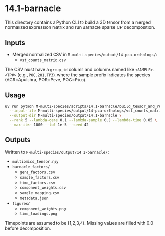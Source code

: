 # 14.1-barnacle

This directory contains a Python CLI to build a 3D tensor from a merged normalized expression matrix and run Barnacle sparse CP decomposition.

## Inputs

- Merged normalized CSV in `M-multi-species/output/14-pca-orthologs/`:
  - `vst_counts_matrix.csv`

The CSV must have a `group_id` column and columns named like `<SAMPLE>.<TP#>` (e.g., `POC.201.TP3`), where the sample prefix indicates the species (ACR=Apulchra, POR=Peve, POC=Ptua).

## Usage

```bash
uv run python M-multi-species/scripts/14.1-barnacle/build_tensor_and_run.py \
  --input-file M-multi-species/output/14-pca-orthologs/vst_counts_matrix.csv \
  --output-dir M-multi-species/output/14.1-barnacle \
  --rank 5 --lambda-gene 0.1 --lambda-sample 0.1 --lambda-time 0.05 \
  --max-iter 1000 --tol 1e-5 --seed 42
```

## Outputs

Written to `M-multi-species/output/14.1-barnacle/`:

- `multiomics_tensor.npy`
- `barnacle_factors/`
  - `gene_factors.csv`
  - `sample_factors.csv`
  - `time_factors.csv`
  - `component_weights.csv`
  - `sample_mapping.csv`
  - `metadata.json`
- `figures/`
  - `component_weights.png`
  - `time_loadings.png`

Timepoints are assumed to be {1,2,3,4}. Missing values are filled with 0.0 before decomposition.


